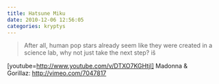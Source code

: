 ```yaml
---
title: Hatsune Miku
date: 2010-12-06 12:56:05
categories: kryptys
---
```


> After all, human pop stars already seem like they were created in a science lab, why not just take the next step? iš

[youtube=http://www.youtube.com/v/DTXO7KGHtjI] Madonna & Gorillaz: <http://vimeo.com/7047817>  
